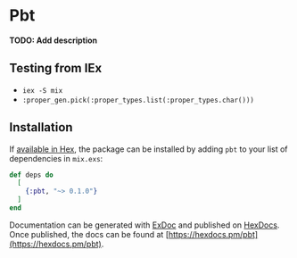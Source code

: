 # Pbt

**TODO: Add description**

## Testing from IEx
* `iex -S mix`
* `:proper_gen.pick(:proper_types.list(:proper_types.char()))`

## Installation

If [available in Hex](https://hex.pm/docs/publish), the package can be installed
by adding `pbt` to your list of dependencies in `mix.exs`:

```elixir
def deps do
  [
    {:pbt, "~> 0.1.0"}
  ]
end
```

Documentation can be generated with [ExDoc](https://github.com/elixir-lang/ex_doc)
and published on [HexDocs](https://hexdocs.pm). Once published, the docs can
be found at [https://hexdocs.pm/pbt](https://hexdocs.pm/pbt).

